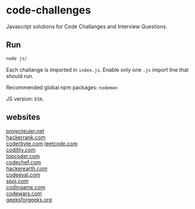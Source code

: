 # code-challenges

Javascript solutions for Code Challanges and Interview Questions.

## Run
```bash 
node js/
```

Each challange is imported in `index.js`.
Enable only one `.js` import line that should run.

Recommended global npm packages:
`nodemon`

JS version: `ES6`.


## websites
[projecteuler.net](http://projecteuler.net)  
[hackerrank.com](http://hackerrank.com)  
[coderbyte.com](https://coderbyte.com)
[leetcode.com](http://leetcode.com)  
[codility.com](http://codility.com)  
[topcoder.com](http://topcoder.com)    
[codechef.com](http://codechef.com)  
[hackerearth.com](http://hackerearth.com)  
[codeeval.com](http://codeeval.com)  
[spoj.com](http://spoj.com)  
[codingame.com](http://codingame.com)  
[codewars.com](http://codewars.com)  
[geeksforgeeks.org](https://www.geeksforgeeks.org)  